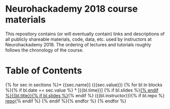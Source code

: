 # Neurohackademy 2018 course materials

This repository contains (or will eventually contain) links and descriptions of all publicly shareable materials, code, data, etc. used by instructors at Neurohackademy 2018. The ordering of lectures and tutorials roughly follows the chronology of the course.

# Table of Contents
{% for sec in sections %}* {{sec.name}} ({{sec.value}})
{% for bl in blocks %}{% if bl.date == sec.value %}	* [{{bl.time}}] {% if bl.slides %}[{% endif %}{{bl.title}}{% if bl.slides %}]({{bl.slides}}){% endif %} ({{bl.instructor}}){% if bl.repo %} [repo]({{bl.repo}}){% endif %}
{% endif %}{% endfor %}
{% endfor %}